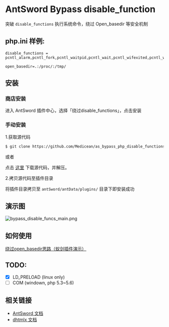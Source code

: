# AntSword Bypass disable_function

突破 `disable_functions` 执行系统命令，绕过 Open_basedir 等安全机制

## php.ini 样例:

```
disable_functions = pcntl_alarm,pcntl_fork,pcntl_waitpid,pcntl_wait,pcntl_wifexited,pcntl_wifstopped,pcntl_wifsignaled,pcntl_wifcontinued,pcntl_wexitstatus,pcntl_wtermsig,pcntl_wstopsig,pcntl_signal,pcntl_signal_get_handler,pcntl_signal_dispatch,pcntl_get_last_error,pcntl_strerror,pcntl_sigprocmask,pcntl_sigwaitinfo,pcntl_sigtimedwait,pcntl_exec,pcntl_getpriority,pcntl_setpriority,pcntl_async_signals,exec,shell_exec,popen,proc_open,passthru,symlink,link,syslog,imap_open,ld,mail,system

open_basedir=.:/proc/:/tmp/
```

## 安装

### 商店安装

进入 AntSword 插件中心，选择「绕过disable_functions」，点击安装

### 手动安装

1.获取源代码

```bash
$ git clone https://github.com/Medicean/as_bypass_php_disable_functions.git
```

或者
	
点击 [这里](https://github.com/Medicean/as_bypass_php_disable_functions/archive/master.zip) 下载源代码，并解压。

2.拷贝源代码至插件目录

将插件目录拷贝至 `antSword/antData/plugins/` 目录下即安装成功

## 演示图

![bypass_disable_funcs_main.png](https://i.loli.net/2019/04/14/5cb2c1618ef1b.png)

## 如何使用

[绕过open_basedir思路（蚁剑插件演示）](https://mp.weixin.qq.com/s/GGnumPklkUNMLZKQL4NbKg)

## TODO:

- [x] LD_PRELOAD (linux only)
- [ ] COM (windown, php 5.3~5.6)

## 相关链接

* [AntSword 文档](http://doc.u0u.us)
* [dhtmlx 文档](http://docs.dhtmlx.com/)
